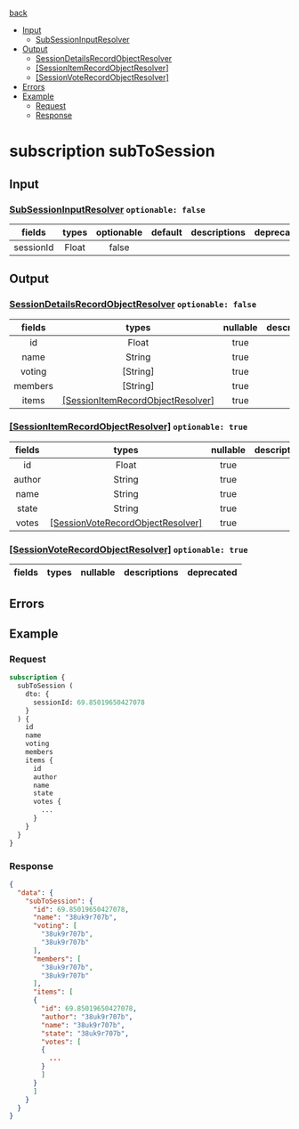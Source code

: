 [back](../tableOfContent.md)
* [Input](#input)
  * [SubSessionInputResolver](#subsessioninputresolver-optionable-false)
* [Output](#output)
  * [SessionDetailsRecordObjectResolver](#sessiondetailsrecordobjectresolver-optionable-false)
  * [[SessionItemRecordObjectResolver]](#[sessionitemrecordobjectresolver]-optionable-true)
  * [[SessionVoteRecordObjectResolver]](#[sessionvoterecordobjectresolver]-optionable-true)
* [Errors](#errors)
* [Example](#example)
  * [Request](#request)
  * [Response](#response)

# subscription subToSession
 
## Input
### [SubSessionInputResolver](../assets/inputs/subsessioninputresolver.md) `optionable: false`
| fields |types |optionable |default |descriptions |deprecated |
| :----:  |:---:  |:--------:  |:-----:  |:----------:  |:--------:  |
| sessionId |Float |false | | | 

## Output
### [SessionDetailsRecordObjectResolver](../assets/types/sessiondetailsrecordobjectresolver.md) `optionable: false`
| fields |types |nullable |descriptions |deprecated |
| :----:  |:---:  |:--------:  |:----------:  |:--------:  |
| id |Float |true | | |
| name |String |true | | |
| voting |[String] |true | | |
| members |[String] |true | | |
| items |[[SessionItemRecordObjectResolver]](../assets/types/sessionitemrecordobjectresolver.md) |true | | 
### [[SessionItemRecordObjectResolver]](../assets/types/sessionitemrecordobjectresolver.md) `optionable: true`
| fields |types |nullable |descriptions |deprecated |
| :----:  |:---:  |:--------:  |:----------:  |:--------:  |
| id |Float |true | | |
| author |String |true | | |
| name |String |true | | |
| state |String |true | | |
| votes |[[SessionVoteRecordObjectResolver]](../assets/types/sessionvoterecordobjectresolver.md) |true | | 
### [[SessionVoteRecordObjectResolver]](../assets/types/sessionvoterecordobjectresolver.md) `optionable: true`
| fields |types |nullable |descriptions |deprecated |
| :----:  |:---:  |:--------:  |:----------:  |:--------:  

## Errors
## Example
### Request
```graphql
subscription {
  subToSession (
    dto: {
      sessionId: 69.85019650427078
    }
  ) {
    id
    name
    voting
    members
    items {
      id
      author
      name
      state
      votes {
        ...
      }
    }
  }
}
```
### Response
```json
{
  "data": {
    "subToSession": {
      "id": 69.85019650427078,
      "name": "38uk9r707b",
      "voting": [
        "38uk9r707b",
        "38uk9r707b"
      ],
      "members": [
        "38uk9r707b",
        "38uk9r707b"
      ],
      "items": [
      {
        "id": 69.85019650427078,
        "author": "38uk9r707b",
        "name": "38uk9r707b",
        "state": "38uk9r707b",
        "votes": [
        {
          ...
        }
        ]
      }
      ]
    }
  }
}
```